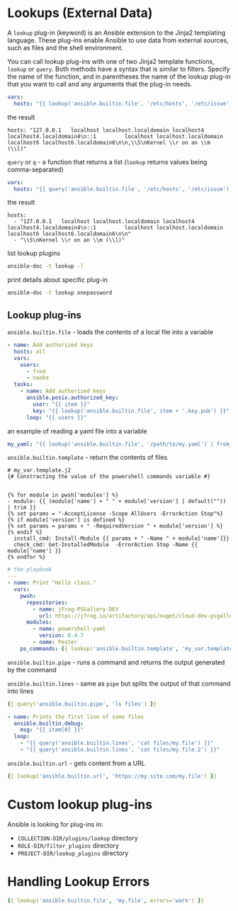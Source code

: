 # Lookups (External Data)

A `lookup` plug-in (keyword) is an Ansible extension to the Jinja2 templating language. These plug-ins enable Ansible to use data from external sources, such as files and the shell environment.

You can call lookup plug-ins with one of two Jinja2 template functions, `lookup` or `query`. Both methods have a syntax that is similar to filters. Specify the name of the function, and in parentheses the name of the lookup plug-in that you want to call and any arguments that the plug-in needs.

```yaml
vars:
  hosts: "{{ lookup('ansible.builtin.file', '/etc/hosts', '/etc/issue') }}"
```
the result
```
hosts: "127.0.0.1   localhost localhost.localdomain localhost4 localhost4.localdomain4\n::1         localhost localhost.localdomain localhost6 localhost6.localdomain6\n\n,\\S\nKernel \\r on an \\m (\\l)"
```

`query` or `q` - a function that returns a list (`lookup` returns values being comma-separated)

```yaml
vars:
  hosts: "{{ query('ansible.builtin.file', '/etc/hosts', '/etc/issue') }}"
```
the result
```
hosts:
  - "127.0.0.1   localhost localhost.localdomain localhost4 localhost4.localdomain4\n::1         localhost localhost.localdomain localhost6 localhost6.localdomain6\n\n"
  - "\\S\nKernel \\r on an \\m (\\l)"
```

list lookup plugins
```sh
ansible-doc -t lookup -l
``` 

print details about specific plug-in
```sh
ansible-doc -t lookup onepassword
```

## Lookup plug-ins

`ansible.builtin.file` - loads the contents of a local file into a variable

```yaml
- name: Add authorized keys
  hosts: all
  vars:
    users:
      - fred
      - naoko
  tasks:
    - name: Add authorized keys
      ansible.posix.authorized_key:
        user: "{{ item }}"
        key: "{{ lookup('ansible.builtin.file', item + '.key.pub') }}"
      loop: "{{ users }}"
```

an example of reading a yaml file into a variable

```yaml
my_yaml: "{{ lookup('ansible.builtin.file', '/path/to/my.yaml') | from_yaml }}"
```

`ansible.builtin.template` - return the contents of files

```jinga2
# my_var.template.j2
{# Constracting the value of the powershell commands variable #}


{% for module in pwsh['modules'] %}
- module: {{ (module['name'] + " " + module['version'] | default("")) | trim }}
{% set params = "-AcceptLicense -Scope AllUsers -ErrorAction Stop"%}
{% if module['version'] is defined %}
{% set params = params + " -RequiredVersion " + module['version'] %}
{% endif %}
  install_cmd: Install-Module {{ params + " -Name " + module['name']}}
  check_cmd: Get-InstalledModule  -ErrorAction Stop -Name {{ module['name'] }}
{% endfor %}
```

```yaml
# the playbook
---
- name: Print "Hello class."
  vars:
    pwsh:
      repositories:
        - name: jFrog-PSGallery-DEV
          url: https://jfrog.io/artifactory/api/nuget/cloud-dev-psgallery/
      modules:
        - name: powershell-yaml
          version: 0.4.7
        - name: Pester
    ps_commands: {{ lookup('ansible.builtin.template', 'my_var.template.j2') | from_yaml }}"
```

`ansible.builtin.pipe` - runs a command and returns the output generated by the command

`ansible.builtin.lines` - same as `pipe` but splits the output of that command into lines

```yaml
{{ query('ansible.builtin.pipe', 'ls files') }}
```
```yaml
- name: Prints the first line of some files
  ansible.builtin.debug:
    msg: "{{ item[0] }}"
  loop:
    - "{{ query('ansible.builtin.lines', 'cat files/my.file') }}"
    - "{{ query('ansible.builtin.lines', 'cat files/my.file.2') }}"
```

`ansible.builtin.url` - gets content from a URL

```yaml
{{ lookup('ansible.builtin.url', 'https://my.site.com/my.file') }}
```

# Custom lookup plug-ins

Ansible is looking for plug-ins in:
* `COLLECTION-DIR/plugins/lookup` directory
* `ROLE-DIR/filter_plugins` directory
* `PROJECT-DIR/lookup_plugins` directory

# Handling Lookup Errors

```yaml
{{ lookup('ansible.builtin.file', 'my.file', errors='warn') }}
```